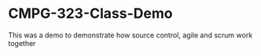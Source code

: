 # CMPG-323-Class-Demo
This was a demo to demonstrate how source control, agile and scrum work together
